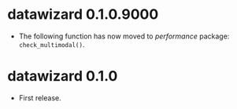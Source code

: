 # datawizard 0.1.0.9000

- The following function has now moved to *performance* package:
  `check_multimodal()`.

# datawizard 0.1.0

* First release.

